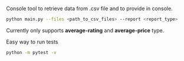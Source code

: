 Console tool to retrieve data from .csv file and to provide in console.

```bash
python main.py --files <path_to_csv_files> --report <report_type>
```
Currently only supports **average-rating** and **average-price** type.

Easy way to run tests
```bash
python -m pytest -v
```
